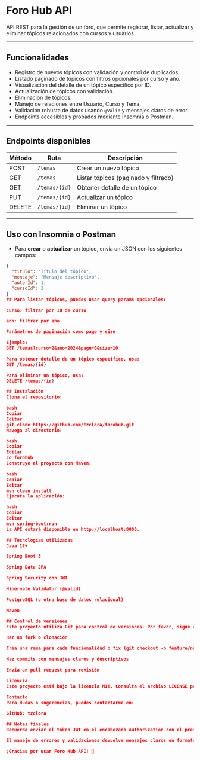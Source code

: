 # Foro Hub API

API REST para la gestión de un foro, que permite registrar, listar, actualizar y eliminar tópicos relacionados con cursos y usuarios.

---

## Funcionalidades

- Registro de nuevos tópicos con validación y control de duplicados.
- Listado paginado de tópicos con filtros opcionales por curso y año.
- Visualización del detalle de un tópico específico por ID.
- Actualización de tópicos con validación.
- Eliminación de tópicos.
- Manejo de relaciones entre Usuario, Curso y Tema.
- Validación robusta de datos usando `@Valid` y mensajes claros de error.
- Endpoints accesibles y probados mediante Insomnia o Postman.

---

## Endpoints disponibles

| Método | Ruta          | Descripción                        |
|--------|---------------|----------------------------------|
| POST   | `/temas`      | Crear un nuevo tópico             |
| GET    | `/temas`      | Listar tópicos (paginado y filtrado) |
| GET    | `/temas/{id}` | Obtener detalle de un tópico      |
| PUT    | `/temas/{id}` | Actualizar un tópico              |
| DELETE | `/temas/{id}` | Eliminar un tópico                |

---

## Uso con Insomnia o Postman

- Para **crear** o **actualizar** un tópico, envía un JSON con los siguientes campos:

```json
{
  "titulo": "Título del tópico",
  "mensaje": "Mensaje descriptivo",
  "autorId": 1,
  "cursoId": 2
}
## Para listar tópicos, puedes usar query params opcionales:

curso: filtrar por ID de curso

ano: filtrar por año

Parámetros de paginación como page y size

Ejemplo:
GET /temas?curso=2&ano=2024&page=0&size=10

Para obtener detalle de un tópico específico, usa:
GET /temas/{id}

Para eliminar un tópico, usa:
DELETE /temas/{id}

## Instalación
Clona el repositorio:

bash
Copiar
Editar
git clone https://github.com/tzclora/forohub.git
Navega al directorio:

bash
Copiar
Editar
cd forohub
Construye el proyecto con Maven:

bash
Copiar
Editar
mvn clean install
Ejecuta la aplicación:

bash
Copiar
Editar
mvn spring-boot:run
La API estará disponible en http://localhost:8080.

## Tecnologías utilizadas
Java 17+

Spring Boot 3

Spring Data JPA

Spring Security con JWT

Hibernate Validator (@Valid)

PostgreSQL (u otra base de datos relacional)

Maven

## Control de versiones
Este proyecto utiliza Git para control de versiones. Por favor, sigue el flujo de trabajo:

Haz un fork o clonación

Crea una rama para cada funcionalidad o fix (git checkout -b feature/nueva-funcionalidad)

Haz commits con mensajes claros y descriptivos

Envía un pull request para revisión

Licencia
Este proyecto está bajo la licencia MIT. Consulta el archivo LICENSE para más detalles.

Contacto
Para dudas o sugerencias, puedes contactarme en:

GitHub: tzclora

## Notas finales
Recuerda enviar el token JWT en el encabezado Authorization con el prefijo Bearer para acceder a endpoints protegidos.

El manejo de errores y validaciones devuelve mensajes claros en formato JSON para facilitar la integración en frontend o pruebas.

¡Gracias por usar Foro Hub API! 🙌
